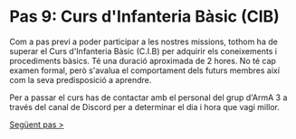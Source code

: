 # Pas 9: Curs d'Infanteria Bàsic (CIB)

Com a pas previ a poder participar a les nostres missions, tothom ha de superar el Curs d'Infanteria Bàsic (C.I.B) per adquirir els coneixements i procediments bàsics. Té una duració aproximada de 2 hores. No té cap examen formal, però s'avalua el comportament dels futurs membres així com la seva predisposició a aprendre.

Per a passar el curs has de contactar amb el personal del grup d'ArmA 3 a través del canal de Discord per a determinar el dia i hora que vagi millor.

[Següent pas >](http://arma.cavallersdelcel.cat/gn/pas10)
